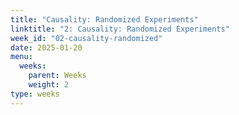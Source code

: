 ```yaml
---
title: "Causality: Randomized Experiments"
linktitle: "2: Causality: Randomized Experiments"
week_id: "02-causality-randomized"
date: 2025-01-20
menu:
  weeks:
    parent: Weeks
    weight: 2
type: weeks
---
```

